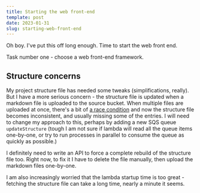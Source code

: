 ```yaml
---
title: Starting the web front-end
template: post
date: 2023-01-31
slug: starting-web-front-end
---
```

Oh boy. I've put this off long enough. Time to start the web front end.

Task number one - choose a web front-end framework.

## Structure concerns

My project structure file has needed some tweaks (simplifications, really). But I have a more serious concern - the structure file is updated when a markdown file is uploaded to the source bucket. When multiple files are uploaded at once, there's a bit of [a race condition](/a-file-upload-locking-issue) and now the structure file becomes inconsistent, and usually missing some of the entries. I will need to change my approach to this, perhaps by adding a new SQS queue `updateStructure` (tough I am not sure if lambda will read all the queue items one-by-one, or try to run processes in parallel to consume the queue as quickly as possible.)

I definitely need to write an API to force a complete rebuild of the structure file too. Right now, to fix it I have to delete the file manually, then upload the markdown files one-by-one.

I am also increasingly worried that the lambda startup time is too great - fetching the structure file can take a long time, nearly a minute it seems.